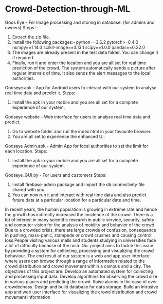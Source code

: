 # Crowd-Detection-through-ML

Gods Eye - For Image processing and storing in database. (for admins and owners)
Steps :-
1. Extract the zip file.
2. Install the following packages:-
python==3.6.2
pytorch>=0.4.0
numpy==1.14.0
scikit-image==0.13.1
scipy==1.0.0
pandas==0.22.0 
3. The images are already present in the test data folder. You can change it if required. 
4. Finally, run it and enter the location and you are all set for real time prediction of the crowd. The system automatically sends a picture after regular intervals of time.
It also sends the alert messages to the local authorities.  

Godseye.apk - App for Android users to interact with our system to analyse real time data and predict it.
Steps:
1. Install the apk in your mobile and you are all set for a complete experience of our system.

Godseye website - Web interface for users to analyse real time data and predict.
1. Go to website folder and run the index.html in your favourite browser.
2. You are all set to experience the enhanced UI. 

Godseye Admin.apk - Admin App for local authorities to set the limit for each location.
Steps:
1. Install the apk in your mobile and you are all set for a complete experience of our system.

Godseye_GUI.py - For users and customers
Steps:
1. Install firebase-admin package and import the db connectivity file shared with you.
2. You can now run it and interact with real time data and also predict future data at a particular location for a particular date and time.




In recent years, the human population is growing in extreme rate and hence the growth has indirectly increased the incidence of the crowd. There is a lot of interest in many scientific research in public service, security, safety and computer vision for the analysis of mobility and behavior of the crowd. Due to a crowded crisis, there are large crowds of confusion, consequence in pushing, mass-panic, stampede or crowd crushes and causing control loss.People visiting various malls and students studying in universities face a lot of difficulty because of the rush. Our project aims to tackle this issue by providing a system for collecting, processing and visualizing the crowd behaviour. The end result of our system is a web and app user interface where users can browse through a range of information related to the crowd distribution and crowd movement within a campus and a city. The objectives of this project are:  Develop an automated system for collecting and processing input data. Develop algorithms for observing the crowd size in various places and predicting the crowd. Raise alarms in the case of over crowdedness. Design and build database for data storage. Build an intrusive app and web user interface for visualizing the crowd distribution and crowd movement information.
